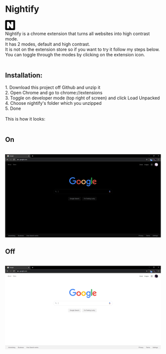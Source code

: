 # Nightify
<img src="images/32.png"> <br>Nightify is a chrome extension that turns all websites into high contrast mode.
<br>It has 2 modes, default and high contrast.<br>It is not on the extension store so if you want to try it follow my steps below.
You can toggle through the modes by clicking on the extension icon.<br>
<br>
<h2>Installation:</h2>
1. Download this project off Github and unzip it<br>
2. Open Chrome and go to chrome://extensions<br>
3. Toggle on developer mode (top right of screen) and click Load Unpacked<br>
4. Choose nightify's folder which you unzipped<br>
5. Done<br>

<br>
This is how it looks:<br><br>
<h2>On</h2><br><img src="images/googleon.PNG"><h2>Off</h2><br><img src="images/googleoff.PNG">
<br>

